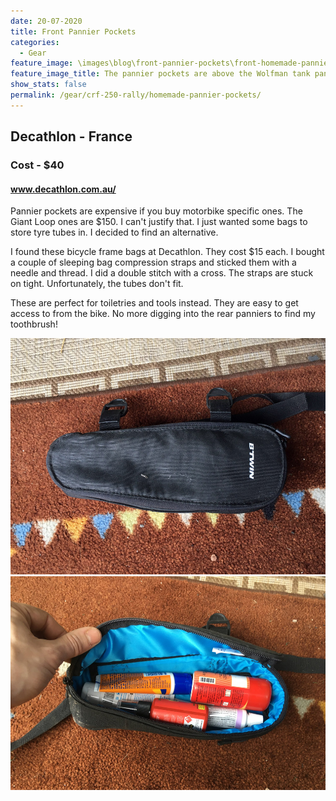 ```yaml
---
date: 20-07-2020
title: Front Pannier Pockets
categories:
  - Gear
feature_image: \images\blog\front-pannier-pockets\front-homemade-pannier-pockets-on-honda-crf250-rally
feature_image_title: The pannier pockets are above the Wolfman tank panniers
show_stats: false
permalink: /gear/crf-250-rally/homemade-pannier-pockets/
---
```

<h2>Decathlon - France</h2>
<h3>Cost - $40</h3>
<h4>
  <a href="https://decathlon.com.au/">www.decathlon.com.au/</a>
</h4>
<p>
  Pannier pockets are expensive if you buy motorbike specific ones. The Giant Loop ones are $150. I can't justify that. I just wanted some bags to store tyre tubes in. I decided to find an alternative.
</p>

<p>
  I found these bicycle frame bags at Decathlon. They cost $15 each. I bought a couple of sleeping bag compression straps and sticked them with a needle and thread. I did a double stitch with a cross. The straps are stuck on tight. Unfortunately, the tubes don't fit.
</p>

<p>
  These are perfect for toiletries and tools instead. They are easy to get access to from the bike. No more digging into the rear panniers to find my toothbrush!
</p>

<picture>
  <source srcset="\images\blog\front-pannier-pockets\front-decathlon-bike-frame-pannier-pocket.webp">
  <img src="\images\blog\front-pannier-pockets\front-decathlon-bike-frame-pannier-pocket.jpg" alt="A closeup of the homemade Decathlon pannier pocket" />
</picture>

<picture>
  <source srcset="\images\blog\front-pannier-pockets\open-decathlon-bike-frame-pannier-pocket.webp">
  <img src="\images\blog\front-pannier-pockets\open-decathlon-bike-frame-pannier-pocket.jpg" alt="A closeup of the open pannier pocket" />
</picture>





